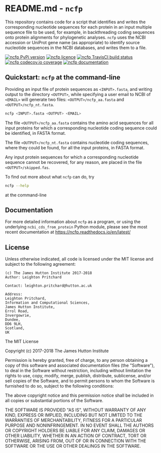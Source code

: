 # README.md - `ncfp`

This repository contains code for a script that identifies and writes the corresponding nucleotide sequences for each protein in an input multiple sequence file to be used, for example, in backthreading coding sequences onto protein alignments for phylogenetic analyses. `ncfp` uses the NCBI accession or UniProt gene name (as appropriate) to identify source nucleotide sequences in the NCBI databases, and writes them to a file.

[![ncfp PyPi version](https://img.shields.io/pypi/v/ncfp.svg "PyPi version")](https://pypi.python.org/pypi/ncfp)
[![ncfp licence](https://img.shields.io/pypi/l/ncfp.svg "PyPi licence")](https://github.com/widdowquinn/ncfp/blob/master/LICENSE)
[![ncfp TravisCI build status](https://api.travis-ci.org/widdowquinn/ncfp.svg?branch=master)](https://travis-ci.org/widdowquinn/ncfp/branches)
[![ncfp codecov.io coverage](https://img.shields.io/codecov/c/github/widdowquinn/ncfp/master.svg)](https://codecov.io/github/widdowquinn/ncfp)
[![ncfp documentation](https://readthedocs.org/projects/ncfp/badge/?version=latest)](https://ncfp.readthedocs.io/en/latest/?badge=latest)

## Quickstart: `ncfp` at the command-line

Providing an input file of protein sequences as `<INPUT>.fasta`, and writing output to the directory `<OUTPUT>`, while specifying a user email to NCBI of `<EMAIL>` will generate two files: `<OUTPUT>/ncfp_aa.fasta` and `<OUTPUT>/ncfp_nt.fasta`.

```bash
ncfp <INPUT>.fasta <OUTPUT> <EMAIL>
```

The file `<OUTPUT>/ncfp_aa.fasta` contains the amino acid sequences for all input proteins for which a corresponding nucleotide coding sequence could be identified, in FASTA format.

The file `<OUTPUT>/ncfp_nt.fasta` contains nucleotide coding sequences, where they could be found, for all the input proteins, in FASTA format.

Any input protein sequences for which a corresponding nucleotide sequence cannot be recovered, for any reason, are placed in the file `<OUTPUT>/skipped.fas`.

To find out more about what `ncfp` can do, try

```bash
ncfp --help
```

at the command-line

## Documentation

For more detailed information about `ncfp` as a program, or using the underlying `ncbi_cds_from_protein` Python module, please see the most recent documentation at <https://ncfp.readthedocs.io/en/latest/>

## License

Unless otherwise indicated, all code is licensed under the MIT license and subject to the following agreement:

    (c) The James Hutton Institute 2017-2018
    Author: Leighton Pritchard

    Contact: leighton.pritchard@hutton.ac.uk

    Address:
    Leighton Pritchard,
    Information and Computational Sciences,
    James Hutton Institute,
    Errol Road,
    Invergowrie,
    Dundee,
    DD6 9LH,
    Scotland,
    UK

The MIT License

Copyright (c) 2017-2018 The James Hutton Institute

Permission is hereby granted, free of charge, to any person obtaining a copy
of this software and associated documentation files (the "Software"), to deal
in the Software without restriction, including without limitation the rights
to use, copy, modify, merge, publish, distribute, sublicense, and/or sell
copies of the Software, and to permit persons to whom the Software is
furnished to do so, subject to the following conditions:

The above copyright notice and this permission notice shall be included in
all copies or substantial portions of the Software.

THE SOFTWARE IS PROVIDED "AS IS", WITHOUT WARRANTY OF ANY KIND, EXPRESS OR
IMPLIED, INCLUDING BUT NOT LIMITED TO THE WARRANTIES OF MERCHANTABILITY,
FITNESS FOR A PARTICULAR PURPOSE AND NONINFRINGEMENT. IN NO EVENT SHALL THE
AUTHORS OR COPYRIGHT HOLDERS BE LIABLE FOR ANY CLAIM, DAMAGES OR OTHER
LIABILITY, WHETHER IN AN ACTION OF CONTRACT, TORT OR OTHERWISE, ARISING FROM,
OUT OF OR IN CONNECTION WITH THE SOFTWARE OR THE USE OR OTHER DEALINGS IN
THE SOFTWARE.
